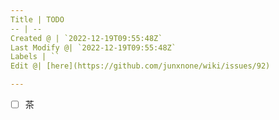 ```yaml
---
Title | TODO
-- | --
Created @ | `2022-12-19T09:55:48Z`
Last Modify @| `2022-12-19T09:55:48Z`
Labels | ``
Edit @| [here](https://github.com/junxnone/wiki/issues/92)

---
```

- [ ] 茶

